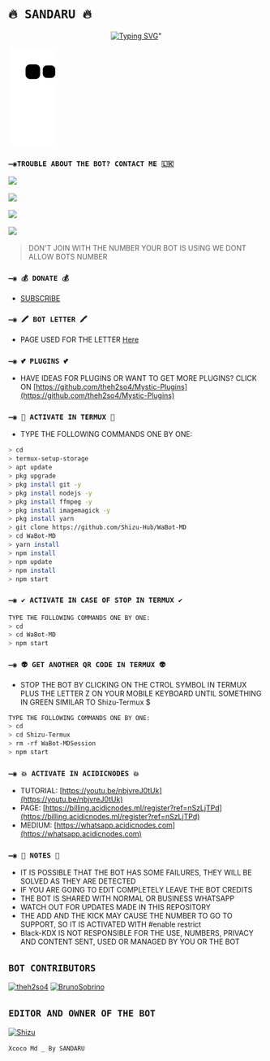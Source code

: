 # `🔥 SANDARU 🔥`

<p align="center"> 
 <a href="https://git.io/typing-svg"><img src="https://readme-typing-svg.herokuapp.com?font=Arial&duration=4000&pause=1000&color=000000&background=FFFFFF00&width=442&height=70&lines=Black-KD-MD+;A+Powerfull+Whatsapp+Bot;Created+By+Black-KDX" alt="Typing SVG" /></a>"
</p>

![Snake animation](https://github.com/GataNina-Li/GataNina-Li/blob/output/github-contribution-grid-snake.svg)
</div>
  
### `—◉TROUBLE ABOUT THE BOT? CONTACT ME 🇱🇰`
  <p align="left">
<a href="https://github.com/NeKosmic-NK"><img src="http://readme-typing-svg.herokuapp.com?font=mono&size=14&duration=3000&color=ABF7BB&center=verdadero&vCenter=verdadero&lines=just+write+if+have+doubts." height="40px"
</p>
  
<a href="http://wa.me/254710504158" target="blank"><img src="https://img.shields.io/badge/Xcoco-25D366?style=for-the-badge&logo=whatsapp&logoColor=white" />

<a href="https://chat.whatsapp.com/KDL1QGmR5kNLOJeuyqS9Or" target="red"><img src="https://img.shields.io/badge/Support-25D366?style=for-the-badge&logo=whatsapp&logoColor=red" />
</a>
  

<p align="hihg">   
<a href="https://instagram.com/shizu.bot" target="_blank"> <img src="https://img.shields.io/badge/-Instagram-%23E4405F?style=for-the-badge&logo=instagram&logoColor=yellow" target="_blank"></a>
  
> DON'T JOIN WITH THE NUMBER YOUR BOT IS USING WE DONT ALLOW BOTS NUMBER 

### `—◉ 💰 DONATE 💰`
- [SUBSCRIBE](https://www.youtube.com/@TRADERSCENTERNETWORK)

### `—◉ 🖍 BOT LETTER 🖍`
- PAGE USED FOR THE LETTER [Here](https://smiley.cool/es/weirdmaker.php)

### `—◉ 💕 PLUGINS 💕`
- HAVE IDEAS FOR PLUGINS OR WANT TO GET MORE PLUGINS? CLICK ON [https://github.com/theh2so4/Mystic-Plugins](https://github.com/theh2so4/Mystic-Plugins)

### `—◉ 👾 ACTIVATE IN TERMUX 👾` 
- TYPE THE FOLLOWING COMMANDS ONE BY ONE:
```bash
> cd
> termux-setup-storage
> apt update 
> pkg upgrade 
> pkg install git -y
> pkg install nodejs -y
> pkg install ffmpeg -y
> pkg install imagemagick -y
> pkg install yarn
> git clone https://github.com/Shizu-Hub/WaBot-MD
> cd WaBot-MD
> yarn install 
> npm install
> npm update
> npm install 
> npm start
```

### `—◉ ✔️ ACTIVATE IN CASE OF STOP IN TERMUX ✔️`
```bash
TYPE THE FOLLOWING COMMANDS ONE BY ONE:
> cd 
> cd WaBot-MD
> npm start
```

### `—◉ 👽 GET ANOTHER QR CODE IN TERMUX 👽`
- STOP THE BOT BY CLICKING ON THE CTROL SYMBOL IN TERMUX PLUS THE LETTER Z ON YOUR MOBILE KEYBOARD UNTIL SOMETHING IN GREEN SIMILAR TO Shizu-Termux $  
```bash
TYPE THE FOLLOWING COMMANDS ONE BY ONE:
> cd 
> cd Shizu-Termux
> rm -rf WaBot-MDSession
> npm start
```
  
### `—◉ 💥 ACTIVATE IN ACIDICNODES 💥`
<a href="https://billing.acidicnodes.ml/register?ref=nSzLjTPd" width="100" height="100" alt="acidicnodes"/></a>
- TUTORIAL: [https://youtu.be/nbjvreJ0tUk](https://youtu.be/nbjvreJ0tUk)
- PAGE: [https://billing.acidicnodes.ml/register?ref=nSzLjTPd](https://billing.acidicnodes.ml/register?ref=nSzLjTPd)
- MEDIUM: [https://whatsapp.acidicnodes.com](https://whatsapp.acidicnodes.com)

### `—◉ 📝 NOTES 📝`
- IT IS POSSIBLE THAT THE BOT HAS SOME FAILURES, THEY WILL BE SOLVED AS THEY ARE DETECTED
- IF YOU ARE GOING TO EDIT COMPLETELY LEAVE THE BOT CREDITS
- THE BOT IS SHARED WITH NORMAL OR BUSINESS WHATSAPP
- WATCH OUT FOR UPDATES MADE IN THIS REPOSITORY
- THE ADD AND THE KICK MAY CAUSE THE NUMBER TO GO TO SUPPORT, SO IT IS ACTIVATED WITH #enable restrict
- Black-KDX IS NOT RESPONSIBLE FOR THE USE, NUMBERS, PRIVACY AND CONTENT SENT, USED OR MANAGED BY YOU OR THE BOT

## `BOT CONTRIBUTORS`
  <a href="https://github.com/sandaru07"><img src="https://telegra.ph/file/465c03d85d559d2f1fa65.jpg" width="100" height="100" alt="theh2so4"/></a>
<a href="https://github.com/"><img src="https://telegra.ph/file/465c03d85d559d2f1fa65.jpg" width="100" height="100" alt="BrunoSobrino"/></a>

## `EDITOR AND OWNER OF THE BOT` 
<a href="https://github.com/sandaru07"><img src="https://github.com/Shizu-Hub.png" width="300" height="300" alt="Shizu"/></a>

`Xcoco Md _ By SANDARU`
